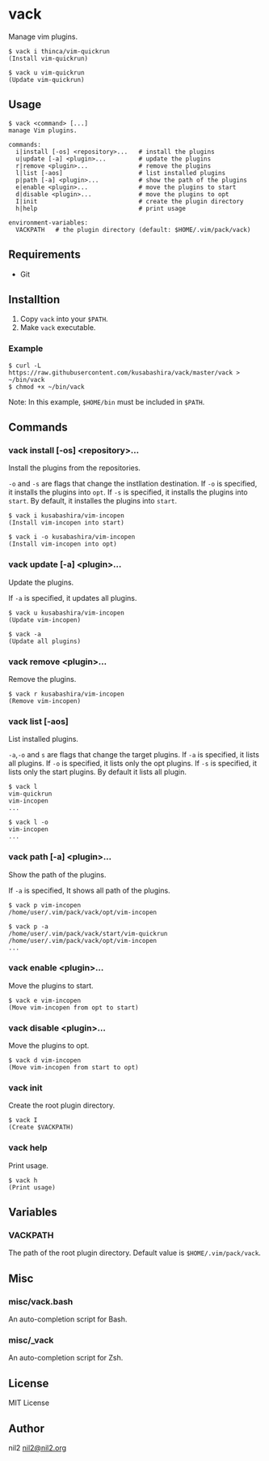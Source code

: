vack
====

Manage vim plugins.

```
$ vack i thinca/vim-quickrun
(Install vim-quickrun)

$ vack u vim-quickrun
(Update vim-quickrun)
```

Usage
-----

```
$ vack <command> [...]
manage Vim plugins.

commands:
  i|install [-os] <repository>...   # install the plugins
  u|update [-a] <plugin>...         # update the plugins
  r|remove <plugin>...              # remove the plugins
  l|list [-aos]                     # list installed plugins
  p|path [-a] <plugin>...           # show the path of the plugins
  e|enable <plugin>...              # move the plugins to start
  d|disable <plugin>...             # move the plugins to opt
  I|init                            # create the plugin directory
  h|help                            # print usage

environment-variables:
  VACKPATH   # the plugin directory (default: $HOME/.vim/pack/vack)
```

Requirements
------------

- Git

Installtion
-----------

1. Copy `vack` into your `$PATH`.
2. Make `vack` executable.

### Example

```
$ curl -L https://raw.githubusercontent.com/kusabashira/vack/master/vack > ~/bin/vack
$ chmod +x ~/bin/vack
```

Note: In this example, `$HOME/bin` must be included in `$PATH`.

Commands
--------

### vack install [-os] \<repository\>...

Install the plugins from the repositories.

`-o` and `-s` are flags that change the instllation destination.
If `-o` is specified, it installs the plugins into `opt`.
If `-s` is specified, it installs the plugins into `start`.
By default, it installes the plugins into `start`.

```
$ vack i kusabashira/vim-incopen
(Install vim-incopen into start)

$ vack i -o kusabashira/vim-incopen
(Install vim-incopen into opt)
```

### vack update [-a] \<plugin\>...

Update the plugins.

If `-a` is specified, it updates all plugins.

```
$ vack u kusabashira/vim-incopen
(Update vim-incopen)

$ vack -a
(Update all plugins)
```

### vack remove \<plugin\>...

Remove the plugins.

```
$ vack r kusabashira/vim-incopen
(Remove vim-incopen)
```

### vack list [-aos]

List installed plugins.

`-a`,`-o` and `s` are flags that change the target plugins.
If `-a` is specified, it lists all plugins.
If `-o` is specified, it lists only the opt plugins.
If `-s` is specified, it lists only the start plugins.
By default it lists all plugin.

```
$ vack l
vim-quickrun
vim-incopen
...

$ vack l -o
vim-incopen
...
```

### vack path [-a] \<plugin\>...

Show the path of the plugins.

If `-a` is specified, It shows all path of the plugins.

```
$ vack p vim-incopen
/home/user/.vim/pack/vack/opt/vim-incopen

$ vack p -a
/home/user/.vim/pack/vack/start/vim-quickrun
/home/user/.vim/pack/vack/opt/vim-incopen
...
```

### vack enable \<plugin\>...

Move the plugins to start.

```
$ vack e vim-incopen
(Move vim-incopen from opt to start)
```

### vack disable \<plugin\>...

Move the plugins to opt.

```
$ vack d vim-incopen
(Move vim-incopen from start to opt)
```

### vack init

Create the root plugin directory.

```
$ vack I
(Create $VACKPATH)
```

### vack help

Print usage.

```
$ vack h
(Print usage)
```

Variables
---------

### VACKPATH

The path of the root plugin directory.
Default value is `$HOME/.vim/pack/vack`.

Misc
----

### misc/vack.bash

An auto-completion script for Bash.

### misc/\_vack

An auto-completion script for Zsh.

License
-------

MIT License

Author
------

nil2 <nil2@nil2.org>
